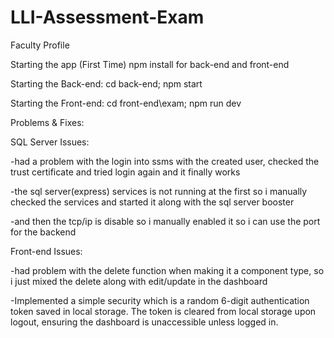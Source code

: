 # LLI-Assessment-Exam
Faculty Profile 

Starting the app (First Time)
npm install for back-end and front-end


Starting the Back-end:
cd back-end; npm start

Starting the Front-end:
cd front-end\exam; npm run dev


Problems & Fixes:


SQL Server Issues:

-had a problem with the login into ssms with the created user, checked the trust certificate and tried login again and it finally works

-the sql server(express) services is not running at the first so i manually checked the services and started it along with the sql server booster

-and then the tcp/ip is disable so i manually enabled it so i can use the port for the backend


Front-end Issues:

-had problem with the delete function when making it a component type, so i just mixed the delete along with edit/update in the dashboard

-Implemented a simple security which is a random 6-digit authentication token saved in local storage. The token is cleared from local storage upon logout, ensuring the dashboard is unaccessible unless logged in.